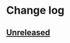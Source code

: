 # Change log

## [Unreleased][unreleased]

[unreleased]: https://github.com/ricco24/parallel-nette-db-task-logger/compare/64928d83a09ea5bf01d2b5cf195aaee7e679e47c...master
